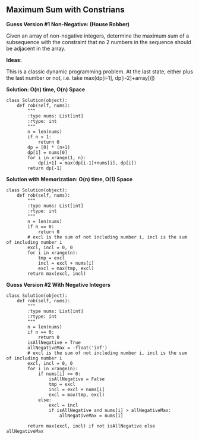 ## Maximum Sum with Constrians

**Guess Version #1 Non-Negative: (House Robber)**
 
Given an array of non-negative integers, determine the maximum sum of a subsequence with the constraint that no 2 numbers in the sequence should be adjacent in the array. 
 
**Ideas:**

This is a classic dynamic programming problem. At the last state, either plus the last number or not, i.e. take max(dp[i-1], dp[i-2]+array[i])

**Solution: O(n) time, O(n) Space** 

    class Solution(object):
        def rob(self, nums):
            """
            :type nums: List[int]
            :rtype: int
            """
            n = len(nums)
            if n < 1:
                return 0
            dp = [0] * (n+1)
            dp[1] = nums[0]
            for i in xrange(1, n):
                dp[i+1] = max(dp[i-1]+nums[i], dp[i])
            return dp[-1]
            
**Solution with Memorization: O(n) time, O(1) Space**

    class Solution(object):
        def rob(self, nums):
            """
            :type nums: List[int]
            :rtype: int
            """
            n = len(nums)
            if n == 0:
                return 0
            # excl is the sum of not including number i, incl is the sum of including number i 
            excl, incl = 0, 0
            for i in xrange(n):
                tmp = excl
                incl = excl + nums[i]
                excl = max(tmp, excl)
            return max(excl, incl)
            
**Guess Version #2 With Negative Integers**

    class Solution(object):
        def rob(self, nums):
            """
            :type nums: List[int]
            :rtype: int
            """
            n = len(nums)
            if n == 0:
                return 0
            isAllNegative = True
            allNegativeMax = -float('inf')
            # excl is the sum of not including number i, incl is the sum of including number i 
            excl, incl = 0, 0
            for i in xrange(n):
                if nums[i] >= 0:
                    isAllNegative = False
                    tmp = excl
                    incl = excl + nums[i]
                    excl = max(tmp, excl)
                else:
                    excl = incl
                    if isAllNegative and nums[i] > allNegativeMax:
                        allNegativeMax = nums[i]
                    
            return max(excl, incl) if not isAllNegative else allNegativeMax
            
            






